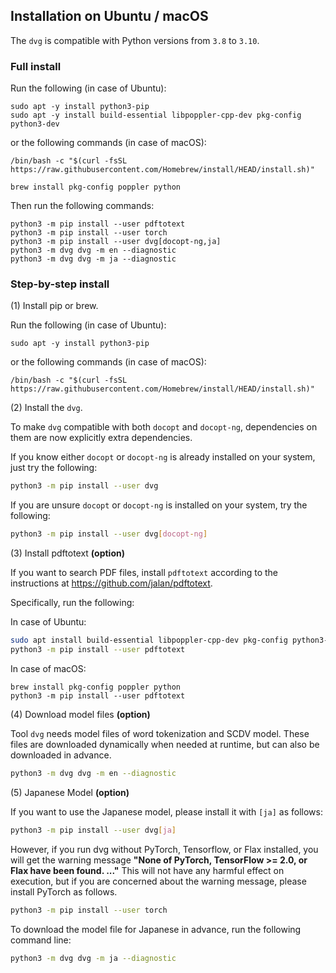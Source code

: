 ## Installation on Ubuntu / macOS

The `dvg` is compatible with Python versions from `3.8` to `3.10`.

### Full install

Run the following (in case of Ubuntu):

```
sudo apt -y install python3-pip
sudo apt -y install build-essential libpoppler-cpp-dev pkg-config python3-dev
```

or the following commands (in case of macOS):

```
/bin/bash -c "$(curl -fsSL https://raw.githubusercontent.com/Homebrew/install/HEAD/install.sh)"
```
```
brew install pkg-config poppler python
```

Then run the following commands:

```
python3 -m pip install --user pdftotext
python3 -m pip install --user torch
python3 -m pip install --user dvg[docopt-ng,ja]
python3 -m dvg dvg -m en --diagnostic
python3 -m dvg dvg -m ja --diagnostic
```

### Step-by-step install

(1) Install pip or brew.

Run the following (in case of Ubuntu):

```
sudo apt -y install python3-pip
```

or the following commands (in case of macOS):

```
/bin/bash -c "$(curl -fsSL https://raw.githubusercontent.com/Homebrew/install/HEAD/install.sh)"
```

(2) Install the `dvg`.

To make `dvg` compatible with both `docopt` and `docopt-ng`, dependencies on them are now explicitly extra dependencies.

If you know either `docopt` or `docopt-ng` is already installed on your system, just try the following:

```sh
python3 -m pip install --user dvg
```

If you are unsure `docopt` or `docopt-ng` is installed on your system, try the following:

```sh
python3 -m pip install --user dvg[docopt-ng]
```

(3) Install pdftotext **(option)**

If you want to search PDF files, install `pdftotext` according to the instructions at https://github.com/jalan/pdftotext.

Specifically, run the following:

In case of Ubuntu:

```sh
sudo apt install build-essential libpoppler-cpp-dev pkg-config python3-dev
python3 -m pip install --user pdftotext
```

In case of macOS:

```
brew install pkg-config poppler python
python3 -m pip install --user pdftotext
```

(4) Download model files **(option)**

Tool `dvg` needs model files of word tokenization and SCDV model.
These files are downloaded dynamically when needed at runtime, but can also be downloaded in advance.

```sh
python3 -m dvg dvg -m en --diagnostic
```

(5) Japanese Model **(option)**

If you want to use the Japanese model, please install it with `[ja]` as follows:

```sh
python3 -m pip install --user dvg[ja]
```

However, if you run dvg without PyTorch, Tensorflow, or Flax installed, you will get the warning message **"None of PyTorch, TensorFlow >= 2.0, or Flax have been found. ..."** This will not have any harmful effect on execution, but if you are concerned about the warning message, please install PyTorch as follows.

```sh
python3 -m pip install --user torch
```

To download the model file for Japanese in advance, run the following command line:

```sh
python3 -m dvg dvg -m ja --diagnostic
```


